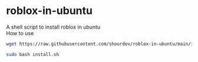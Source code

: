 # roblox-in-ubuntu
A shell script to install roblox in ubuntu <br>
How to use
```sh
wget https://raw.githubusercontent.com/shourdev/roblox-in-ubuntu/main/install.sh
```
```sh
sudo bash install.sh
```
